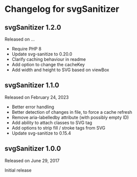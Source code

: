 # Changelog for svgSanitizer

## svgSanitizer 1.2.0
Released on ...

- Require PHP 8
- Update svg-sanitize to 0.20.0
- Clarify caching behaviour in readme
- Add option to change the cacheKey
- Add width and height to SVG based on viewBox

## svgSanitizer 1.1.0
Released on February 24, 2023

- Better error handling
- Better detection of changes in file, to force a cache refresh
- Remove aria-labelledby attribute (with possibly empty ID)
- Add ability to attach classes to SVG tag
- Add options to strip fill / stroke tags from SVG
- Update svg-sanitize to 0.15.4

## svgSanitizer 1.0.0
Released on June 29, 2017

Initial release